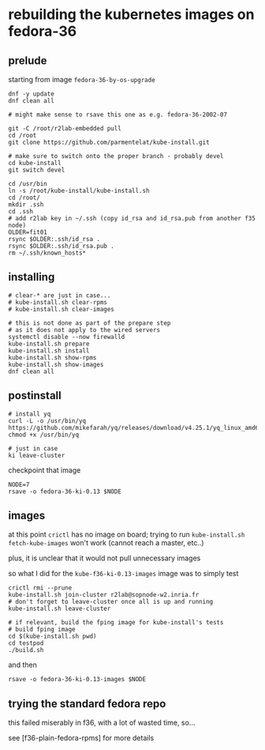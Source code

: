 # rebuilding the kubernetes images on fedora-36

## prelude

starting from image `fedora-36-by-os-upgrade`

```
dnf -y update
dnf clean all

# might make sense to rsave this one as e.g. fedora-36-2002-07

git -C /root/r2lab-embedded pull
cd /root
git clone https://github.com/parmentelat/kube-install.git

# make sure to switch onto the proper branch - probably devel
cd kube-install
git switch devel

cd /usr/bin
ln -s /root/kube-install/kube-install.sh
cd /root/
mkdir .ssh
cd .ssh
# add r2lab key in ~/.ssh (copy id_rsa and id_rsa.pub from another f35 node)
OLDER=fit01
rsync $OLDER:.ssh/id_rsa .
rsync $OLDER:.ssh/id_rsa.pub .
rm ~/.ssh/known_hosts*

```

## installing

```
# clear-* are just in case...
# kube-install.sh clear-rpms
# kube-install.sh clear-images

# this is not done as part of the prepare step
# as it does not apply to the wired servers
systemctl disable --now firewalld
kube-install.sh prepare
kube-install.sh install
kube-install.sh show-rpms
kube-install.sh show-images
dnf clean all
```

## postinstall
```
# install yq
curl -L -o /usr/bin/yq https://github.com/mikefarah/yq/releases/download/v4.25.1/yq_linux_amd64
chmod +x /usr/bin/yq

# just in case
ki leave-cluster
```

checkpoint that image

```
NODE=7
rsave -o fedora-36-ki-0.13 $NODE
```

## images

at this point `crictl` has no image on board; trying to run `kube-install.sh
fetch-kube-images` won't work (cannot reach a master, etc..)

plus, it is unclear that it would not pull unnecessary images

so what I did for the `kube-f36-ki-0.13-images` image was to simply test

```
crictl rmi --prune
kube-install.sh join-cluster r2lab@sopnode-w2.inria.fr
# don't forget to leave-cluster once all is up and running
kube-install.sh leave-cluster

# if relevant, build the fping image for kube-install's tests
# build fping image
cd $(kube-install.sh pwd)
cd testpod
./build.sh
```

and then

```
rsave -o fedora-36-ki-0.13-images $NODE
```

## trying the standard fedora repo

this failed miserably in f36, with a lot of wasted time, so...

see [f36-plain-fedora-rpms] for more details
